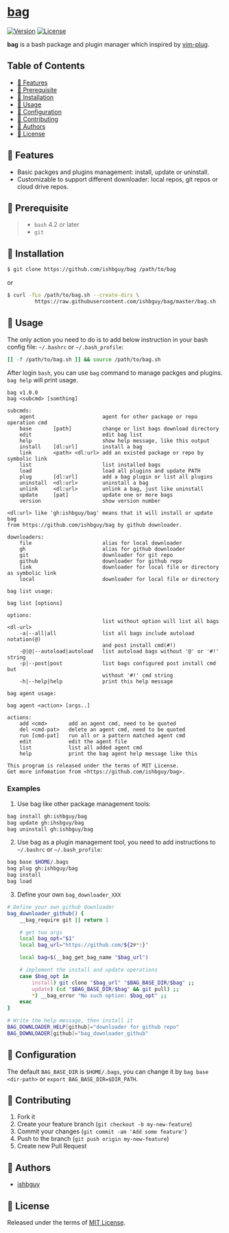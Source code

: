 # [bag](https://github.com/ishbguy/bag)

[![Version][versvg]][ver] [![License][licsvg]][lic]

[versvg]: https://img.shields.io/badge/version-v1.0.0-lightgrey.svg
[ver]: https://img.shields.io/badge/version-v1.0.0-lightgrey.svg
[licsvg]: https://img.shields.io/badge/license-MIT-green.svg
[lic]: https://github.com/ishbguy/bag/blob/master/LICENSE

**bag** is a bash package and plugin manager which inspired by [vim-plug](https://github.com/junegunn/vim-plug).

## Table of Contents

+ [:art: Features](#art-features)
+ [:straight_ruler: Prerequisite](#straight_ruler-prerequisite)
+ [:rocket: Installation](#rocket-installation)
+ [:notebook: Usage](#notebook-usage)
+ [:memo: Configuration](#memo-configuration)
+ [:hibiscus: Contributing](#hibiscus-contributing)
+ [:boy: Authors](#boy-authors)
+ [:scroll: License](#scroll-license)

## :art: Features

+ Basic packges and plugins management: install, update or uninstall.
+ Customizable to support different downloader: local repos, git repos or cloud drive repos.

## :straight_ruler: Prerequisite

> + `bash` 4.2 or later
> + `git`

## :rocket: Installation

``` bash
$ git clone https://github.com/ishbguy/bag /path/to/bag
```
or
```bash
$ curl -fLo /path/to/bag.sh --create-dirs \
         https://raw.githubusercontent.com/ishbguy/bag/master/bag.sh
```

## :notebook: Usage

The only action you need to do is to add below instruction in your bash config file: `~/.bashrc` or `~/.bash_profile`:

```bash
[[ -f /path/to/bag.sh ]] && source /path/to/bag.sh
```

After login `bash`, you can use `bag` command to manage packges and plugins. `bag help` will print usage.

```
bag v1.0.0
bag <subcmd> [somthing]

subcmds:
    agent                      agent for other package or repo operation cmd
    base       [path]          change or list bags download directory
    edit                       edit bag list
    help                       show help message, like this output
    install    [dl:url]        install a bag
    link       <path> <dl:url> add an existed package or repo by symbolic link
    list                       list installed bags
    load                       load all plugins and update PATH
    plug       [dl:url]        add a bag plugin or list all plugins
    uninstall  <dl:url>        uninstall a bag
    unlink     <dl:url>        unlink a bag, just like uninstall
    update     [pat]           update one or more bags
    version                    show version number

<dl:url> like 'gh:ishbguy/bag' means that it will install or update bag
from https://github.com/ishbguy/bag by github downloader.

downloaders:
    file                       alias for local downloader
    gh                         alias for github downloader
    git                        downloader for git repo
    github                     downloader for github repo
    link                       downloader for local file or directory as symbolic link
    local                      downloader for local file or directory

bag list usage:

bag list [options]

options:
                               list without option will list all bags <dl-url>
    -a|--all|all               list all bags include autoload notation(@)
                               and post install cmd(#!)
    -@|@|--autoload|autoload   list autoload bags without '@' or '#!' string
    -p|--post|post             list bags configured post install cmd but
                               without '#!' cmd string
    -h|--help|help             print this help message

bag agent usage:

bag agent <action> [args..]

actions:
    add <cmd>       add an agent cmd, need to be quoted
    del <cmd-pat>   delete an agent cmd, need to be quoted
    run [cmd-pat]   run all or a pattern matched agent cmd
    edit            edit the agent file
    list            list all added agent cmd
    help            print the bag agent help message like this

This program is released under the terms of MIT License.
Get more infomation from <https://github.com/ishbguy/bag>.
```

### Examples

1. Use bag like other package management tools:

```bash
bag install gh:ishbguy/bag
bag update gh:ihsbguy/bag
bag uninstall gh:ishbguy/bag
```

2. Use bag as a plugin management tool, you need to add instructions to `~/.bashrc` or `~/.bash_profile`:

```bash
bag base $HOME/.bags
bag plug gh:ishbguy/bag
bag install
bag load
```

3. Define your own `bag_downloader_XXX`

```bash
# Define your own github downloader
bag_downloader_github() {
    __bag_require git || return 1

    # get two args
    local bag_opt="$1"
    local bag_url="https://github.com/${2#*:}"

    local bag=$(__bag_get_bag_name "$bag_url")

    # implement the install and update operations
    case $bag_opt in
        install) git clone "$bag_url" "$BAG_BASE_DIR/$bag" ;;
        update) (cd "$BAG_BASE_DIR/$bag" && git pull) ;;
        *) __bag_error "No such option: $bag_opt" ;;
    esac
}

# Write the help message, then install it
BAG_DOWNLOADER_HELP[github]="downloader for github repo"
BAG_DOWNLOADER[github]="bag_downloader_github"
```

## :memo: Configuration

The default `BAG_BASE_DIR` is `$HOME/.bags`, you can change it by `bag base <dir-path>` or `export BAG_BASE_DIR=$DIR_PATH`.

## :hibiscus: Contributing

1. Fork it
2. Create your feature branch (`git checkout -b my-new-feature`)
3. Commit your changes (`git commit -am 'Add some feature'`)
4. Push to the branch (`git push origin my-new-feature`)
5. Create new Pull Request

## :boy: Authors

+ [ishbguy](https://github.com/ishbguy)

## :scroll: License

Released under the terms of [MIT License](https://opensource.org/licenses/MIT).
